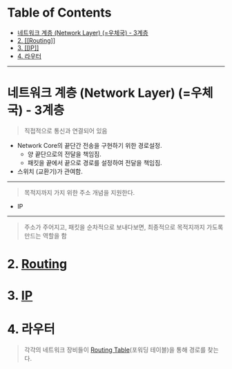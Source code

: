 # Table of Contents

- [네트워크 계층 (Network Layer) (=우체국) - 3계층](#네트워크-계층-network-layer-우체국---3계층)
- [2. [[Routing]]](#2-routing)
- [3. [[IP]]](#3-ip)
- [4. 라우터](#4-라우터)

---

# 네트워크 계층 (Network Layer) (=우체국) - 3계층

> 직접적으로 통신과 연결되어 있음

- Network Core의 끝단간 전송을 구현하기 위한 경로설정.
	- 양 끝단으로의 전달을 책임짐. 
	- 패킷을 끝에서 끝으로 경로를 설정하여 전달을 책임짐.
- 스위치 (교환기)가 관여함.

---

> 목적지까지 가지 위한 주소 개념을 지원한다.

- IP

---

> 주소가 주어지고, 패킷을 순차적으로 보내다보면, 최종적으로 목적지까지 가도록 만드는 역할을 함

# 2. [Routing](http://github.com/mildsalmon/Study/blob/Network/Network/docs/Routing.md)

# 3. [IP](http://github.com/mildsalmon/Study/blob/Network/Network/docs/IP.md)

# 4. 라우터

> 각각의 네트워크 장비들이 [Routing Table](https://github.com/mildsalmon/Study/blob/Network/Network/docs/Routing.md#3-routing-table)(포워딩 테이블)을 통해 경로를 찾는다.